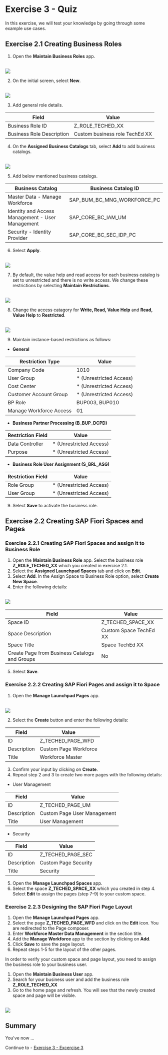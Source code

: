 # Exercise 3 - Quiz

In this exercise, we will test your knowledge by going through some example use cases. 

## Exercise 2.1 Creating Business Roles

1. Open the __Maintain Business Roles__ app.

<br>![](https://github.com/SAP-samples/teched2023-DT167/blob/1a19d0889871d23432de471be513acf1a0f7bb5a/exercises/ex2/images/Maintain_business_roles.png)

2. On the initial screen, select __New__.

<br>![](https://github.com/SAP-samples/teched2023-DT167/blob/93fb7756cfedfc8c3415499059b0d7bbf5a75248/exercises/ex2/images/Maintain_business_roles_new.png)

3. Add general role details.

Field  | Value
------------- | -------------
Business Role ID | Z_ROLE_TECHED_XX
Business Role Description  | Custom business role TechEd XX

4. On the __Assigned Business Catalogs__ tab, select __Add__ to add business catalogs.

<br>![](https://github.com/SAP-samples/teched2023-DT167/blob/355ffe6f4126c879d083124bd3ca6f79d1e0ba42/exercises/ex2/images/Add_business_catalogs.png)

5. Add below mentioned business catalogs.

Business Catalog  | Business Catalog ID
------------- | -------------
Master Data - Manage Workforce | SAP_BUM_BC_MNG_WORKFORCE_PC
Identity and Access Management - User Management  | SAP_CORE_BC_IAM_UM
Security - Identity Provider  | SAP_CORE_BC_SEC_IDP_PC

6. Select __Apply__.

<br>![](https://github.com/SAP-samples/teched2023-DT167/blob/80a4cb0a97882d3da88c479b594d8b292d55fab4/exercises/ex2/images/Add_business_catalogs_apply.png)

7. By default, the value help and read access for each business catalog is set to unrestricted and there is no write access. We change these restrictions by selecting __Maintain Restrictions__.

<br>![](https://github.com/SAP-samples/teched2023-DT167/blob/f4c37ca3316c5a579bdfc90ba0032f0b2fef694e/exercises/ex2/images/Maintain_restrictions.png)

8. Change the access catagory for __Write, Read, Value Help__ and __Read, Value Help__ to __Restricted__.

<br>![](https://github.com/SAP-samples/teched2023-DT167/blob/c4ea04ddaf20b47204e4a639f32da2614d38bb84/exercises/ex2/images/Access_categories.png)

9. Maintain instance-based restrictions as follows:

* __General__

Restriction Type  | Value
------------- | -------------
Company Code | 1010
User Group  | * (Unrestricted Access)
Cost Center  | * (Unrestricted Access)
Customer Account Group  | * (Unrestricted Access)
BP Role  | BUP003, BUP010
Manage Workforce Access  | 01

* __Business Partner Processing (B_BUP_DCPD)__

Restriction Field  | Value
------------- | -------------
Data Controller | * (Unrestricted Access)
Purpose  | * (Unrestricted Access)

* __Business Role User Assignment (S_BRL_ASG)__

Restriction Field  | Value
------------- | -------------
Role Group | * (Unrestricted Access)
User Group  | * (Unrestricted Access)

9. Select __Save__ to activate the business role.

## Exercise 2.2 Creating SAP Fiori Spaces and Pages

### Exercise 2.2.1 Creating SAP Fiori Spaces and assign it to Business Role

1. Open the __Maintain Business Role__ app. Select the business role __Z_ROLE_TECHED_XX__ which you created in exercise 2.1.
2. Select the __Assigned Launchpad Spaces__ tab and click on __Edit__.
3. Select __Add__. In the Assign Space to Business Role option, select __Create New Space__.
4. Enter the following details:

<br>![](https://github.com/SAP-samples/teched2023-DT167/blob/d9a1574a1fca4aaf3bdfe3cab0fda4891d3e2bc1/exercises/ex2/images/Add_launchpad_space.png)

Field  | Value
------------- | -------------
Space ID | Z_TECHED_SPACE_XX
Space Description  | Custom Space TechEd XX
Space Title  | Space TechEd XX
Create Page from Business Catalogs and Groups  | No

5. Select __Save__.

### Exercise 2.2.2 Creating SAP Fiori Pages and assign it to Space

1. Open the __Manage Launchpad Pages__ app.

<br>![](https://github.com/SAP-samples/teched2023-DT167/blob/d00c7f190df601e0244efd6e86280cd02e3cc6c0/exercises/ex2/images/Manage_launchpad_pages.png)

2. Select the __Create__ button and enter the following details:

Field  | Value
------------- | -------------
ID | Z_TECHED_PAGE_WFD
Description  | Custom Page Workforce
Title  | Workforce Master

3. Confirm your input by clicking on __Create__.
4. Repeat step 2 and 3 to create two more pages with the following details:

* User Management

Field  | Value
------------- | -------------
ID | Z_TECHED_PAGE_UM
Description  | Custom Page User Management
Title  | User Management

* Security

Field  | Value
------------- | -------------
ID | Z_TECHED_PAGE_SEC
Description  | Custom Page Security
Title  | Security

5. Open the __Manage Launchpad Spaces__ app.
6. Select the space __Z_TECHED_SPACE_XX__ which you created in step 4. Select __Edit__ to assign the pages (step 7-9) to your custom space.

### Exercise 2.2.3 Designing the SAP Fiori Page Layout

1. Open the __Manage Launchpad Pages__ app.
2. Select the page __Z_TECHED_PAGE_WFD__ and click on the __Edit__ icon. You are redirected to the Page composer.
3. Enter __Workforce Master Data Management__ in the section title.
4. Add the __Manage Workforce__ app to the section by clicking on __Add__.
5. Click __Save__ to save the page layout.
6. Repeat steps 1-5 for the layout of the other pages.

In order to verify your custom space and page layout, you need to assign the business role to your business user.

1. Open the __Maintain Business User__ app.
2. Search for your business user and add the business role __Z_ROLE_TECHED_XX__
3. Go to the home page and refresh. You will see that the newly created space and page will be visible.

<br>![](https://github.com/SAP-samples/teched2023-DT167/blob/96d1681f201fe15f6a4daff1cce624453dce8758/exercises/ex2/images/custom_space.png)

## Summary

You've now ...

Continue to - [Exercise 3 - Excercise 3 ](../ex3/README.md)
